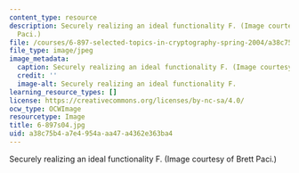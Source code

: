 ```yaml
---
content_type: resource
description: Securely realizing an ideal functionality F. (Image courtesy of Brett
  Paci.)
file: /courses/6-897-selected-topics-in-cryptography-spring-2004/a38c75b4a7e4954aaa47a4362e363ba4_6-897s04.jpg
file_type: image/jpeg
image_metadata:
  caption: Securely realizing an ideal functionality F. (Image courtesy of Brett Paci.)
  credit: ''
  image-alt: Securely realizing an ideal functionality F.
learning_resource_types: []
license: https://creativecommons.org/licenses/by-nc-sa/4.0/
ocw_type: OCWImage
resourcetype: Image
title: 6-897s04.jpg
uid: a38c75b4-a7e4-954a-aa47-a4362e363ba4
---
```

Securely realizing an ideal functionality F. (Image courtesy of Brett Paci.)